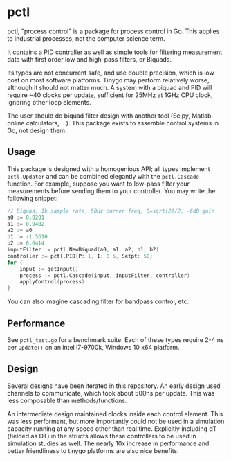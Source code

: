 # pctl

pctl, "process control" is a package for process control in Go.  This applies to industrial processes, not the computer science term.

It contains a PID controller as well as simple tools for filtering measurement data with first order low and high-pass filters, or Biquads.

Its types are not concurrent safe, and use double precision, which is low cost on most software platforms.  Tinygo may perform relatively worse, although it should not matter much.  A system with a biquad and PID will require ~40 clocks per update, sufficient for 25MHz at 1GHz CPU clock, ignoring other loop elements.

The user should do biquad filter design with another tool (Scipy, Matlab, online calculators, ...).  This package exists
to assemble control systems in Go, not design them.

## Usage

This package is designed with a homogenious API; all types implement `pctl.Updater` and can be combined elegantly with the `pctl.Cascade` function.  For example, suppose you want to low-pass filter your measurements before sending them to your controller.  You may write the following snippet:

```go
// Biquad, 1k sample rate, 50Hz corner freq, Q=sqrt(2)/2, -6dB gain
a0 := 0.0201
a1 := 0.0402
a2 := a0
b1 := -1.5610
b2 := 0.6414
inputFilter := pctl.NewBiquad(a0, a1, a2, b1, b2)
controller := pctl.PID{P: 1, I: 0.5, Setpt: 50}
for {
    input := getInput()
    process := pctl.Cascade(input, inputFilter, controller)
    applyControl(process)
}
```

You can also imagine cascading filter for bandpass control, etc.


## Performance

See `pctl_test.go` for a benchmark suite.  Each of these types require 2-4 ns per `Update()` on an intel i7-9700k, Windows 10 x64 platform.

## Design

Several designs have been iterated in this repository.  An early design used channels to communicate, which took about 500ns per update.  This was less composable than methods/functions.

An intermediate design maintained clocks inside each control element.  This was less performant, but more importantly could not be used in a simulation capacity running at any speed other than real time.  Explicitly including dT (fielded as DT) in the structs allows these controllers to be used in simulation studies as well.  The nearly 10x increase in performance and better friendliness to tinygo platforms are also nice benefits.
